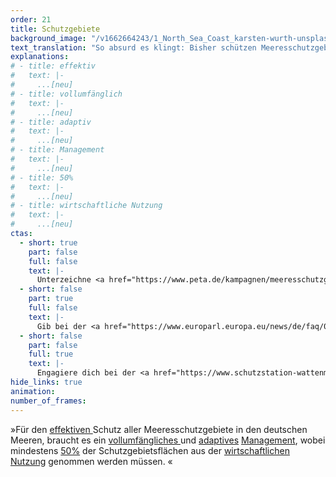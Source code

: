 ```yaml
---
order: 21
title: Schutzgebiete
background_image: "/v1662664243/1_North_Sea_Coast_karsten-wurth-unsplash_bchl3t_jjzp4x.jpg#4cd4ff"
text_translation: "So absurd es klingt: Bisher schützen Meeresschutzgebiete ihre Gebiete nicht. Hier werden Fische gefischt, Rohstoffe abgebaut, Kabel verlegt und Bomben hochgejagt - um nur drei von sechzehn legalen Nutzungsformen in den deutschen Schutzgebieten zu nennen. "
explanations:
# - title: effektiv
#   text: |-
#     ...[neu]
# - title: vollumfänglich
#   text: |-
#     ...[neu]
# - title: adaptiv
#   text: |-
#     ...[neu]
# - title: Management
#   text: |-
#     ...[neu]
# - title: 50%
#   text: |-
#     ...[neu]
# - title: wirtschaftliche Nutzung
#   text: |-
#     ...[neu]
ctas:
  - short: true
    part: false
    full: false
    text: |-
      Unterzeichne <a href="https://www.peta.de/kampagnen/meeresschutzgebiete/" target="_blank">Petitionen</a> zum Meeresschutz und zu einem Verbot von Fischfang in Meeresschutzgebieten.
  - short: false
    part: true
    full: false
    text: |-
      Gib bei der <a href="https://www.europarl.europa.eu/news/de/faq/0/wie-werden-die-mitglieder-des-europaischen-parlaments-gewahlt" target="_blank">Europawahl am 9. Juni 2024</a> deine Stimme einer Abgeordneten Person, welche sich für den Meeresschutz einsetzt.
  - short: false
    part: false
    full: true
    text: |-
      Engagiere dich bei der <a href="https://www.schutzstation-wattenmeer.de/mit-uns-aktiv/mitarbeit/" target="_blank">Schutzstation Wattenmeer</a> und helfe, unsere Naturschutzgebiete vor der eigenen Haustüre zu schützen.
hide_links: true
animation:
number_of_frames:
---
```


»Für den [effektiven ](# "effektiv")Schutz aller Meeresschutzgebiete in den deutschen Meeren, braucht es ein [vollumfängliches ](# "vollumfänglich")und [adaptives](# "adaptiv") [Management](# "Management"), wobei mindestens [50%](# "50%") der Schutzgebietsflächen aus der [wirtschaftlichen Nutzung](# "wirtschaftliche Nutzung") genommen werden müssen. «
